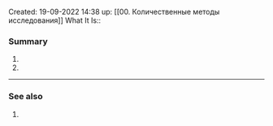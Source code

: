 Created: 19-09-2022 14:38
up: [[00. Количественные методы исследования]] 
What It Is::

### Summary
1. 
2. 
__________
### See also
1. 